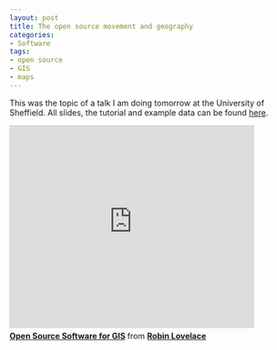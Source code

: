 ```yaml
---
layout: post
title: The open source movement and geography 
categories:
- Software 
tags:
- open source
- GIS
- maps
---
```

This was the topic of a talk I am doing tomorrow at the University of Sheffield.
All slides, the tutorial and example data can be found
 [here](https://dl.dropboxusercontent.com/u/15008199/osm-challenge-public.zip).
<iframe src="http://www.slideshare.net/slideshow/embed_code/28502645" width="427" height="356" frameborder="0" marginwidth="0" marginheight="0" scrolling="no" style="border:1px solid #CCC;border-width:1px 1px 0;margin-bottom:5px" allowfullscreen> </iframe> <div style="margin-bottom:5px"> <strong> <a href="https://www.slideshare.net/robinlovelace1985/osgp" title="Open Source Software for GIS" target="_blank">Open Source Software for GIS</a> </strong> from <strong><a href="http://www.slideshare.net/robinlovelace1985" target="_blank">Robin Lovelace</a></strong> </div>


